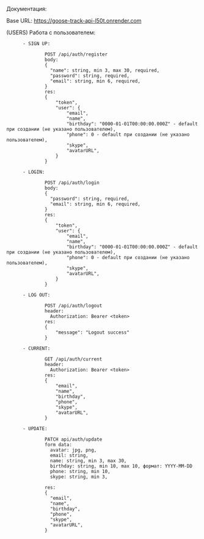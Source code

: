 Документация:

Base URL: https://goose-track-api-l50t.onrender.com

(USERS) Работа с пользователем:

          - SIGN UP:
          
                  POST /api/auth/register 
                  body: 
                  {
                    "name": string, min 3, max 30, required,
                    "password": string, required,
                    "email": string, min 6, required,
                  }
                  res:
                  {
                      "token",
                      "user": {
                          "email",
                          "name",
                          "birthday": "0000-01-01T00:00:00.000Z" - default при создании (не указано пользователем),
                          "phone": 0 - default при создании (не указано пользователем),
                          "skype",
                          "avatarURL",
                      }
                  }
                  
          - LOGIN:
          
                  POST /api/auth/login
                  body: 
                  {
                    "password": string, required,
                    "email": string, min 6, required,
                  }
                  res:
                  {
                      "token",
                      "user": {
                          "email",
                          "name",
                          "birthday": "0000-01-01T00:00:00.000Z" - default при создании (не указано пользователем),
                          "phone": 0 - default при создании (не указано пользователем),
                          "skype",
                          "avatarURL",
                      }
                  }
                  
          - LOG OUT:
          
                  POST /api/auth/logout
                  header:
                    Authorization: Bearer <token>
                  res:
                  {
                      "message": "Logout success"
                  }
                  
          - CURRENT:
          
                  GET /api/auth/current
                  header:
                    Authorization: Bearer <token>
                  res:
                  {
                      "email",
                      "name",
                      "birthday",
                      "phone",
                      "skype",
                      "avatarURL",
                  }
                  
          - UPDATE:
          
                  PATCH api/auth/update
                  form data: 
                    avatar: jpg, png,
                    email: string,
                    name: string, min 3, max 30,
                    birthday: string, min 10, max 10, формат: YYYY-MM-DD
                    phone: string, min 10,
                    skype: string, min 3,

                  res:
                  {
                    "email",
                    "name",
                    "birthday",
                    "phone",
                    "skype",
                    "avatarURL",
                  }
                  
  
    
